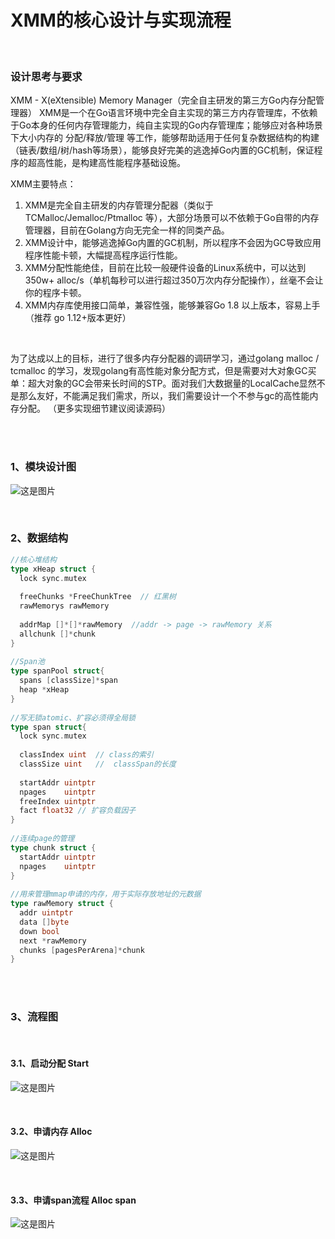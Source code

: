 
# XMM的核心设计与实现流程


<br />

### 设计思考与要求

XMM - X(eXtensible) Memory Manager（完全自主研发的第三方Go内存分配管理器）
XMM是一个在Go语言环境中完全自主实现的第三方内存管理库，不依赖于Go本身的任何内存管理能力，纯自主实现的Go内存管理库；能够应对各种场景下大小内存的 分配/释放/管理 等工作，能够帮助适用于任何复杂数据结构的构建（链表/数组/树/hash等场景），能够良好完美的逃逸掉Go内置的GC机制，保证程序的超高性能，是构建高性能程序基础设施。

XMM主要特点：

1.  XMM是完全自主研发的内存管理分配器（类似于 TCMalloc/Jemalloc/Ptmalloc 等），大部分场景可以不依赖于Go自带的内存管理器，目前在Golang方向无完全一样的同类产品。
2.  XMM设计中，能够逃逸掉Go内置的GC机制，所以程序不会因为GC导致应用程序性能卡顿，大幅提高程序运行性能。
3. XMM分配性能绝佳，目前在比较一般硬件设备的Linux系统中，可以达到 350w+ alloc/s（单机每秒可以进行超过350万次内存分配操作），丝毫不会让你的程序卡顿。
4. XMM内存库使用接口简单，兼容性强，能够兼容Go 1.8 以上版本，容易上手（推荐 go 1.12+版本更好）

<br />

为了达成以上的目标，进行了很多内存分配器的调研学习，通过golang malloc / tcmalloc 的学习，发现golang有高性能对象分配方式，但是需要对大对象GC买单：超大对象的GC会带来长时间的STP。面对我们大数据量的LocalCache显然不是那么友好，不能满足我们需求，所以，我们需要设计一个不参与gc的高性能内存分配。
（更多实现细节建议阅读源码）

<br />
<br />

### 1、模块设计图
![这是图片](https://raw.githubusercontent.com/heiyeluren/XMM/main/docs/img/di01.png)

<br />

### 2、数据结构

```go
//核心堆结构
type xHeap struct {
  lock sync.mutex
  
  freeChunks *FreeChunkTree  // 红黑树
  rawMemorys rawMemory
  
  addrMap []*[]*rawMemory  //addr -> page -> rawMemory 关系
  allchunk []*chunk  
}
​
​//Span池
type spanPool struct{
  spans [classSize]*span
  heap *xHeap
}
​
//写无锁atomic、扩容必须得全局锁
type span struct{
  lock sync.mutex
  
  classIndex uint  // class的索引
  classSize uint   //  classSpan的长度
  
  startAddr uintptr 
  npages    uintptr 
  freeIndex uintptr
  fact float32 // 扩容负载因子
}
​
//连续page的管理
type chunk struct {
  startAddr uintptr 
  npages    uintptr 
}
​
//用来管理mmap申请的内存，用于实际存放地址的元数据
type rawMemory struct {
  addr uintptr
  data []byte
  down bool
  next *rawMemory
  chunks [pagesPerArena]*chunk
}

```

<br />
<br />

### 3、流程图

<br />

#### 3.1、启动分配 Start
![这是图片](https://raw.githubusercontent.com/heiyeluren/XMM/main/docs/img/di02.png)

<br />

#### 3.2、申请内存 Alloc
![这是图片](https://raw.githubusercontent.com/heiyeluren/XMM/main/docs/img/di03.png)

<br />

#### 3.3、申请span流程 Alloc span
![这是图片](https://raw.githubusercontent.com/heiyeluren/XMM/main/docs/img/di04.png)

<br />


